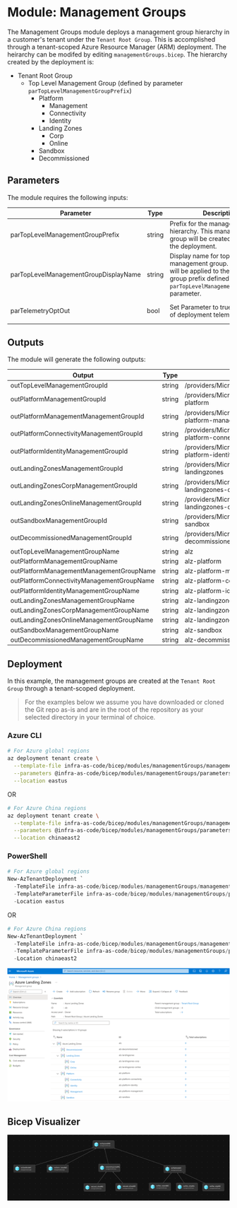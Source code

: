 # Module:  Management Groups

The Management Groups module deploys a management group hierarchy in a customer's tenant under the `Tenant Root Group`.  This is accomplished through a tenant-scoped Azure Resource Manager (ARM) deployment.  The heirarchy can be modifed by editing `managementGroups.bicep`.  The hierarchy created by the deployment is:

- Tenant Root Group
  - Top Level Management Group (defined by parameter `parTopLevelManagementGroupPrefix`)
    - Platform
      - Management
      - Connectivity
      - Identity
    - Landing Zones
      - Corp
      - Online
    - Sandbox
    - Decommissioned

## Parameters

The module requires the following inputs:

| Parameter                             | Type   | Description                                                                                                                                                     | Requirements                      | Example               |
| ------------------------------------- | ------ | --------------------------------------------------------------------------------------------------------------------------------------------------------------- | --------------------------------- | --------------------- |
| parTopLevelManagementGroupPrefix      | string | Prefix for the management group hierarchy.  This management group will be created as part of the deployment.                                                    | 2-10 characters                   | `alz`                 |
| parTopLevelManagementGroupDisplayName | string | Display name for top level management group.  This name will be applied to the management group prefix defined in `parTopLevelManagementGroupPrefix` parameter. | Minimum two characters            | `Azure Landing Zones` |
| parTelemetryOptOut                    | bool   | Set Parameter to true to Opt-out of deployment telemetry                                                                                                        | Mandatory input, default: `false` | `false`               |

## Outputs

The module will generate the following outputs:

| Output                                     | Type   | Example                                                                    |
| ------------------------------------------ | ------ | -------------------------------------------------------------------------- |
| outTopLevelManagementGroupId               | string | /providers/Microsoft.Management/managementGroups/alz                       |
| outPlatformManagementGroupId               | string | /providers/Microsoft.Management/managementGroups/alz-platform              |
| outPlatformManagementManagementGroupId     | string | /providers/Microsoft.Management/managementGroups/alz-platform-management   |
| outPlatformConnectivityManagementGroupId   | string | /providers/Microsoft.Management/managementGroups/alz-platform-connectivity |
| outPlatformIdentityManagementGroupId       | string | /providers/Microsoft.Management/managementGroups/alz-platform-identity     |
| outLandingZonesManagementGroupId           | string | /providers/Microsoft.Management/managementGroups/alz-landingzones          |
| outLandingZonesCorpManagementGroupId       | string | /providers/Microsoft.Management/managementGroups/alz-landingzones-corp     |
| outLandingZonesOnlineManagementGroupId     | string | /providers/Microsoft.Management/managementGroups/alz-landingzones-online   |
| outSandboxManagementGroupId                | string | /providers/Microsoft.Management/managementGroups/alz-sandbox               |
| outDecommissionedManagementGroupId         | string | /providers/Microsoft.Management/managementGroups/alz-decommissioned        |
| outTopLevelManagementGroupName             | string | alz                                                                        |
| outPlatformManagementGroupName             | string | alz-platform                                                               |
| outPlatformManagementManagementGroupName   | string | alz-platform-management                                                    |
| outPlatformConnectivityManagementGroupName | string | alz-platform-connectivity                                                  |
| outPlatformIdentityManagementGroupName     | string | alz-platform-identity                                                      |
| outLandingZonesManagementGroupName         | string | alz-landingzones                                                           |
| outLandingZonesCorpManagementGroupName     | string | alz-landingzones-corp                                                      |
| outLandingZonesOnlineManagementGroupName   | string | alz-landingzones-online                                                    |
| outSandboxManagementGroupName              | string | alz-sandbox                                                                |
| outDecommissionedManagementGroupName       | string | alz-decommissioned                                                         |

## Deployment

In this example, the management groups are created at the `Tenant Root Group` through a tenant-scoped deployment.

> For the examples below we assume you have downloaded or cloned the Git repo as-is and are in the root of the repository as your selected directory in your terminal of choice.

### Azure CLI
```bash
# For Azure global regions
az deployment tenant create \
  --template-file infra-as-code/bicep/modules/managementGroups/managementGroups.bicep \
  --parameters @infra-as-code/bicep/modules/managementGroups/parameters/managementGroups.parameters.all.json \
  --location eastus
```
OR
```bash
# For Azure China regions
az deployment tenant create \
  --template-file infra-as-code/bicep/modules/managementGroups/managementGroups.bicep \
  --parameters @infra-as-code/bicep/modules/managementGroups/parameters/managementGroups.parameters.all.json \
  --location chinaeast2
```

### PowerShell

```powershell
# For Azure global regions
New-AzTenantDeployment `
  -TemplateFile infra-as-code/bicep/modules/managementGroups/managementGroups.bicep `
  -TemplateParameterFile infra-as-code/bicep/modules/managementGroups/parameters/managementGroups.parameters.all.json `
  -Location eastus
```
OR
```powershell
# For Azure China regions
New-AzTenantDeployment `
  -TemplateFile infra-as-code/bicep/modules/managementGroups/managementGroups.bicep `
  -TemplateParameterFile infra-as-code/bicep/modules/managementGroups/parameters/managementGroups.parameters.all.json `
  -Location chinaeast2  
```

![Example Deployment Output](media/exampleDeploymentOutput.png "Example Deployment Output")

## Bicep Visualizer

![Bicep Visualizer](media/bicepVisualizer.png "Bicep Visualizer")
